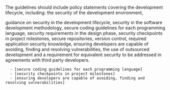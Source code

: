 The guidelines should include policy statements covering the development lifecycle, including:
the security of the development environment,

guidance on security in the development lifecycle,
security in the software development methodology,
secure coding guidelines for each programming language,
security requirements in the design phase,
security checkpoints in project milestones,
secure repositories,
version control,
required application security knowledge,
ensuring developers are capable of avoiding, finding and resolving vulnerabilities,
the use of outsourced development and a requirement for equivalent security to be addressed in agreements with third party developers. 


      - [secure coding guidelines for each programming language]
      - [security checkpoints in project milestones]
      - [ensuring developers are capable of avoiding, finding and resolving vulnerabilities]
